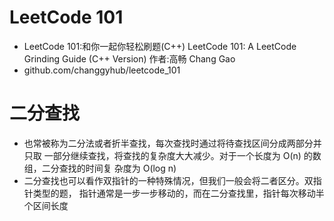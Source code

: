 # LeetCode 101

- LeetCode 101:和你一起你轻松刷题(C++) LeetCode 101: A LeetCode Grinding Guide (C++ Version) 作者:高畅 Chang Gao
- github.com/changgyhub/leetcode_101

# 二分查找

- 也常被称为二分法或者折半查找，每次查找时通过将待查找区间分成两部分并只取 一部分继续查找，将查找的复杂度大大减少。对于一个长度为 O(n) 的数组，二分查找的时间复 杂度为 O(log n)
- 二分查找也可以看作双指针的一种特殊情况，但我们一般会将二者区分。双指针类型的题， 指针通常是一步一步移动的，而在二分查找里，指针每次移动半个区间长度
